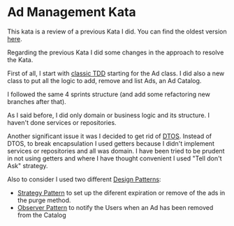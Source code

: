 # Ad Management Kata

This kata is a review of a previous Kata I did. 
You can find the oldest version [here](https://github.com/felipefcor/ad-management-kata).

Regarding the previous Kata I did some changes in the approach to resolve the Kata.

First of all, I start with [classic TDD](https://en.wikipedia.org/wiki/Test-driven_development) starting for the Ad class. 
I did also a new class to put all the logic to add, remove and list Ads, an Ad Catalog. 

I followed the same 4 sprints structure (and add some refactoring new branches after that).

As I said before, I did only domain or business logic and its structure. I haven't done services or repositories.

Another significant issue it was I decided to get rid of [DTOS](https://en.wikipedia.org/wiki/Data_transfer_object).
Instead of DTOS, to break encapsulation I used getters because I didn't implement services or repositories and all was domain.
I have been tried to be prudent in not using getters and where I  have thought convenient I used "Tell don't Ask" strategy.

Also to consider I used two different [Design Patterns](https://refactoring.guru/design-patterns):
 - [Strategy Pattern](https://refactoring.guru/design-patterns/strategy) to set up the diferent expiration or remove of the ads in the purge method.
 - [Observer Pattern](https://refactoring.guru/design-patterns/observer) to notify the Users when an Ad has been removed from the Catalog